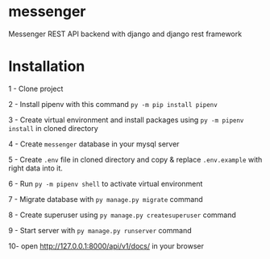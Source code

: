 # messenger

Messenger REST API backend with django and django rest framework

# Installation

1 - Clone project

2 - Install pipenv with this command `py -m pip install pipenv`

3 - Create virtual environment and install packages using `py -m pipenv install` in cloned directory

4 - Create `messenger` database in your mysql server

5 - Create `.env` file in cloned directory and copy & replace `.env.example` with right data into it.

6 - Run `py -m pipenv shell` to activate virtual environment

7 - Migrate database with `py manage.py migrate` command

8 - Create superuser using `py manage.py createsuperuser` command

9 - Start server with `py manage.py runserver` command

10- open http://127.0.0.1:8000/api/v1/docs/ in your browser
